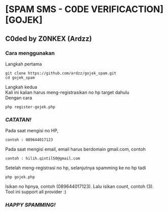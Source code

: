 # [SPAM SMS - C0DE VERIFICACTION] [GOJEK]
## C0ded by Z0NKEX (Ardzz)
### Cara menggunakan
Langkah pertama <br>
```
git clone https://github.com/ardzz/gojek_spam.git
cd gojek_spam
```
Langkah kedua <br>
Kali ini kalian harus meng-registrasikan no hp target dahulu <br>
Dengan cara <br>
```
php register-gojek.php
```
### *CATATAN!*
Pada saat mengisi no HP,
```
contoh : 089644017123
```
Pada saat mengisi email, email harus berdomain gmail.com, contoh <br>
```
contoh : hilih.qintil50@gmail.com
```
Setelah meng-registrasi no hp, selanjutnya spamming ke no hp tadi <br>
```
php gojek.php
```
Isikan no hpnya, contoh (089644017123). Lalu isikan count, contoh (3). <br>
Tool ini support all provider :) <br>
### *HAPPY SPAMMING!*
